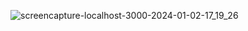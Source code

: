 ![screencapture-localhost-3000-2024-01-02-17_19_26](https://github.com/Krupat2003/WhatsApp-Clone/assets/138984890/4169a0e7-0cef-4446-8e47-7a2f0aae8ef9)
